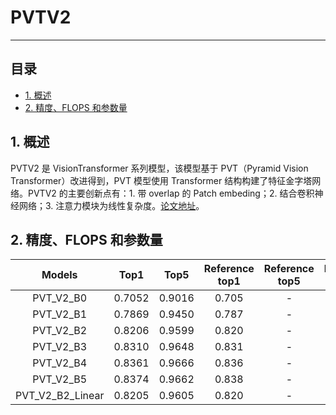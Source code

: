 # PVTV2

---

## 目录

* [1. 概述](#1)
* [2. 精度、FLOPS 和参数量](#2)

<a name='1'></a>

## 1. 概述

PVTV2 是 VisionTransformer 系列模型，该模型基于 PVT（Pyramid Vision Transformer）改进得到，PVT 模型使用 Transformer 结构构建了特征金字塔网络。PVTV2 的主要创新点有：1. 带 overlap 的 Patch embeding；2. 结合卷积神经网络；3. 注意力模块为线性复杂度。[论文地址](https://arxiv.org/pdf/2106.13797.pdf)。

<a name='2'></a>
## 2. 精度、FLOPS 和参数量

| Models           | Top1 | Top5 | Reference<br>top1 | Reference<br>top5 | FLOPS<br>(G) | Params<br>(M) |
|:--:|:--:|:--:|:--:|:--:|:--:|:--:|
| PVT_V2_B0 | 0.7052 | 0.9016 | 0.705 | - | 0.53 | 3.7 |
| PVT_V2_B1 | 0.7869 | 0.9450 | 0.787 | - | 2.0 | 14.0 |
| PVT_V2_B2 | 0.8206 | 0.9599 | 0.820 | - | 3.9 | 25.4 |
| PVT_V2_B3 | 0.8310 | 0.9648 | 0.831 | - | 6.7 | 45.2 |
| PVT_V2_B4 | 0.8361 | 0.9666 | 0.836 | - | 9.8 | 62.6 |
| PVT_V2_B5 | 0.8374 | 0.9662 | 0.838 | - | 11.4 | 82.0 |
| PVT_V2_B2_Linear | 0.8205 | 0.9605 | 0.820 | - | 3.8 | 22.6 |
